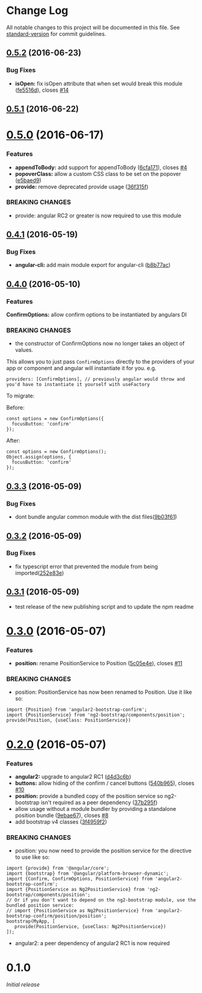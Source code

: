# Change Log

All notable changes to this project will be documented in this file. See [standard-version](https://github.com/conventional-changelog/standard-version) for commit guidelines.

<a name="0.5.2"></a>
## [0.5.2](https://github.com/mattlewis92/angular2-bootstrap-confirm/compare/v0.5.1...v0.5.2) (2016-06-23)


### Bug Fixes

* **isOpen:** fix isOpen attribute that when set would break this module ([fe5516d](https://github.com/mattlewis92/angular2-bootstrap-confirm/commit/fe5516d)), closes [#14](https://github.com/mattlewis92/angular2-bootstrap-confirm/issues/14)



<a name="0.5.1"></a>
## [0.5.1](https://github.com/mattlewis92/angular2-bootstrap-confirm/compare/v0.5.0...v0.5.1) (2016-06-22)



<a name="0.5.0"></a>
# [0.5.0](https://github.com/mattlewis92/angular2-bootstrap-confirm/compare/v0.4.1...v0.5.0) (2016-06-17)


### Features

* **appendToBody:** add support for appendToBody ([6cfa171](https://github.com/mattlewis92/angular2-bootstrap-confirm/commit/6cfa171)), closes [#4](https://github.com/mattlewis92/angular2-bootstrap-confirm/issues/4)
* **popoverClass:** allow a custom CSS class to be set on the popover ([e5baed9](https://github.com/mattlewis92/angular2-bootstrap-confirm/commit/e5baed9))
* **provide:** remove deprecated provide usage ([36f315f](https://github.com/mattlewis92/angular2-bootstrap-confirm/commit/36f315f))


### BREAKING CHANGES

* provide: angular RC2 or greater is now required to use this module



<a name="0.4.1"></a>
## [0.4.1](https://github.com/mattlewis92/angular2-bootstrap-confirm/compare/v0.4.0...v0.4.1) (2016-05-19)


### Bug Fixes

* **angular-cli:** add main module export for angular-cli ([b8b77ac](https://github.com/mattlewis92/angular2-bootstrap-confirm/commit/b8b77ac))



<a name="0.4.0"></a>
## [0.4.0](https://github.com/mattlewis92/angular2-bootstrap-confirm/compare/v0.3.3...v0.4.0) (2016-05-10)

### Features

**ConfirmOptions:** allow confirm options to be instantiated by angulars DI
    
### BREAKING CHANGES

* the constructor of ConfirmOptions now no longer takes an object of values.

This allows you to just pass `ConfirmOptions` directly to the providers of your app or component and angular will instantiate it for you. e.g.

```
providers: [ConfirmOptions], // previously angular would throw and you'd have to instantiate it yourself with useFactory
```

To migrate:

Before:
```
const options = new ConfirmOptions({
  focusButton: 'confirm'
});
```

After:
```
const options = new ConfirmOptions();
Object.assign(options, {
  focusButton: 'confirm'
});
```


<a name="0.3.3"></a>
## [0.3.3](https://github.com/mattlewis92/angular2-bootstrap-confirm/compare/v0.3.2...v0.3.3) (2016-05-09)


### Bug Fixes

* dont bundle angular common module with the dist files([9b03f61](https://github.com/mattlewis92/angular2-bootstrap-confirm/commit/9b03f61))



<a name="0.3.2"></a>
## [0.3.2](https://github.com/mattlewis92/angular2-bootstrap-confirm/compare/v0.3.1...v0.3.2) (2016-05-09)


### Bug Fixes

* fix typescript error that prevented the module from being imported([252e83e](https://github.com/mattlewis92/angular2-bootstrap-confirm/commit/252e83e))



<a name="0.3.1"></a>
## [0.3.1](https://github.com/mattlewis92/angular2-bootstrap-confirm/compare/0.3.0...v0.3.1) (2016-05-09)
* test release of the new publishing script and to update the npm readme


<a name="0.3.0"></a>
# [0.3.0](https://github.com/mattlewis92/angular2-bootstrap-confirm/compare/0.2.0...v0.3.0) (2016-05-07)


### Features

* **position:** rename PositionService to Position ([5c05e4e](https://github.com/mattlewis92/angular2-bootstrap-confirm/commit/5c05e4e)), closes [#11](https://github.com/mattlewis92/angular2-bootstrap-confirm/issues/11)


### BREAKING CHANGES

* position: PositionService has now been renamed to Position. Use it like so:
```
import {Position} from 'angular2-bootstrap-confirm';
import {PositionService} from 'ng2-bootstrap/components/position';
provide(Position, {useClass: PositionService})
```



<a name="0.2.0"></a>
# [0.2.0](https://github.com/mattlewis92/angular2-bootstrap-confirm/compare/v0.1.0...v0.2.0) (2016-05-07)


### Features

* **angular2:** upgrade to angular2 RC1 ([d4d3c6b](https://github.com/mattlewis92/angular2-bootstrap-confirm/commit/d4d3c6b))
* **buttons:** allow hiding of the confirm / cancel buttons ([540b965](https://github.com/mattlewis92/angular2-bootstrap-confirm/commit/540b965)), closes [#10](https://github.com/mattlewis92/angular2-bootstrap-confirm/issues/10)
* **position:** provide a bundled copy of the position service so ng2-bootstrap isn't required as a peer dependency ([37b295f](https://github.com/mattlewis92/angular2-bootstrap-confirm/commit/37b295f))
* allow usage without a module bundler by providing a standalone position bundle ([9ebae67](https://github.com/mattlewis92/angular2-bootstrap-confirm/commit/9ebae67)), closes [#8](https://github.com/mattlewis92/angular2-bootstrap-confirm/issues/8)
* add bootstrap v4 classes ([3f4959f2](https://github.com/mattlewis92/angular2-bootstrap-confirm/commit/3f4959f2))

### BREAKING CHANGES

* position: you now need to provide the position service for the directive to use like so:
```
import {provide} from '@angular/core';
import {bootstrap} from '@angular/platform-browser-dynamic';
import {Confirm, ConfirmOptions, PositionService} from 'angular2-bootstrap-confirm';
import {PositionService as Ng2PositionService} from 'ng2-bootstrap/components/position';
// Or if you don't want to depend on the ng2-bootstrap module, use the bundled position service:
// import {PositionService as Ng2PositionService} from 'angular2-bootstrap-confirm/position/position';
bootstrap(MyApp, [
   provide(PositionService, {useClass: Ng2PositionService})
]);
```
* angular2: a peer dependency of angular2 RC1 is now required



# 0.1.0
_Initial release_
